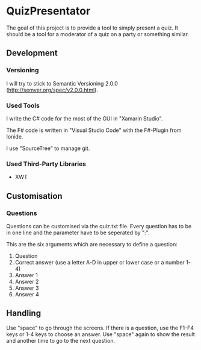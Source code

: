 # QuizPresentator
The goal of this project is to provide a tool to simply present a quiz. It should be a tool for a moderator of a quiz on a party or something similar.

## Development
### Versioning
I will try to stick to Semantic Versioning 2.0.0 (http://semver.org/spec/v2.0.0.html).

### Used Tools
I write the C# code for the most of the GUI in "Xamarin Studio".

The F# code is written in "Visual Studio Code" with the F#-Plugin from Ionide.

I use "SourceTree" to manage git.

### Used Third-Party Libraries
* XWT

## Customisation
### Questions
Questions can be customised via the quiz.txt file. Every question has to be in one line and the parameter have to be seperated by ":".

This are the six arguments which are necessary to define a question:

1. Question
2. Correct answer (use a letter A-D in upper or lower case or a number 1-4)
3. Answer 1
4. Answer 2
5. Answer 3
6. Answer 4

## Handling
Use "space" to go through the screens. If there is a question, use the F1-F4 keys or 1-4 keys to choose an answer. Use "space" again to show the result and another time to go to the next question.
